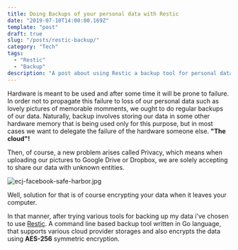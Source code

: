 ```yaml
---
title: Doing Backups of your personal data with Restic
date: "2019-07-10T14:00:00.169Z"
template: "post"
draft: true
slug: "/posts/restic-backup/"
category: "Tech"
tags:
  - "Restic"
  - "Backup"
description: "A post about using Restic a backup tool for personal data."
---
```


Hardware is meant to be used and after some time it will be prone to failure. In order not to propagate this failure
to loss of our personal data such as lovely pictures of memorable momments, we ought to do regular backups of our data.
Naturally, backup involves storing our data in some other hardware memory that is being used only for this purpose, but in
most cases we want to delegate the failure of the hardware someone else. **"The cloud"!**

Then, of course, a new problem arises called Privacy, which means when uploading our pictures to
Google Drive or Dropbox, we are solely accepting to
share our data with unknown entities.

![ecj-facebook-safe-harbor.jpg](/media/ecj-facebook-safe-harbor.jpg)

Well, solution for that is of course encrypting your data when it leaves your computer.

In that manner, after trying various tools for backing up my data i've chosen to use  [Restic](https://restic.net/).
A command line based backup tool written in Go language, that supports various cloud provider storages and also encrypts the data using
**AES-256** symmetric encryption.

